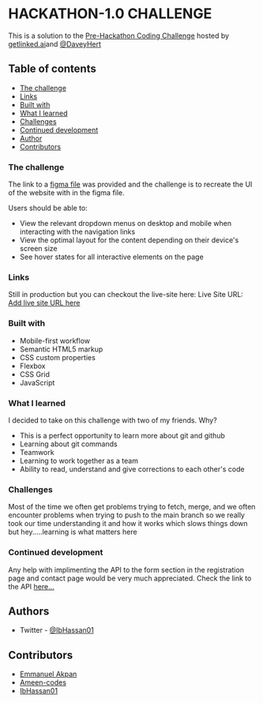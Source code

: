 # HACKATHON-1.0 CHALLENGE

This is a solution to the [Pre-Hackathon Coding Challenge](https://twitter.com/DaveyHert/status/1703730459929161923) hosted by [getlinked.ai](https://getlinked.ai)and [@DaveyHert](https://twitter.com/DaveyHert)

## Table of contents

  - [The challenge](#the-challenge)
  - [Links](#links)
  - [Built with](#built-with)
  - [What I learned](#what-i-learned)
  - [Challenges](#challenges)
  - [Continued development](#continued-development)
  - [Author](#author)
  - [Contributors](#contributors)

### The challenge

The link to a [figma file](https://www.figma.com/file/5WXTnOu1Yy7vjCDCGKSnib/Getlinked?type=design&node-id=0-1&mode=design&t=HjoXGqmatEgSVu5T-0) was provided and the challenge is to recreate the UI of the website with in the figma file.

Users should be able to:
  - View the relevant dropdown menus on desktop and mobile when interacting with the navigation links
  - View the optimal layout for the content depending on their device's screen size
  - See hover states for all interactive elements on the page


### Links

Still in production but you can checkout the live-site here:
    Live Site URL: [Add live site URL here](hackaton-1-0.vercel.app)

### Built with

  - Mobile-first workflow
  - Semantic HTML5 markup
  - CSS custom properties
  - Flexbox
  - CSS Grid
  - JavaScript
### What I learned

I decided to take on this challenge with two of my friends. Why?
  - This is a perfect opportunity to learn more about git and github
  - Learning about git commands
  - Teamwork
  - Learning to work together as a team
  - Ability to read, understand and give corrections to each other's code


<!-- If you want more help with writing markdown, we'd recommend checking out [The Markdown Guide](https://www.markdownguide.org/) to learn more. -->

### Challenges

Most of the time we often get problems trying to fetch, merge, and we often encounter problems when trying to push to the main branch so we really took our time understanding it and how it works which slows things down but hey.....learning is what matters here

### Continued development

Any help with implimenting the API to the form section in the registration page and contact page would be very much appreciated. Check the link to the API [here...](https://documenter.getpostman.com/view/13489492/2s9YC5zYA5)

## Authors

  - Twitter - [@IbHassan01](https://twitter.com/IbHassan01)

## Contributors
  - [Emmanuel Akpan](https://github.com/heisemmaco-dev)
  - [Ameen-codes](https://github.com/Ameen-codes)
  - [IbHassan01](https://github.com/IbHassan01)
